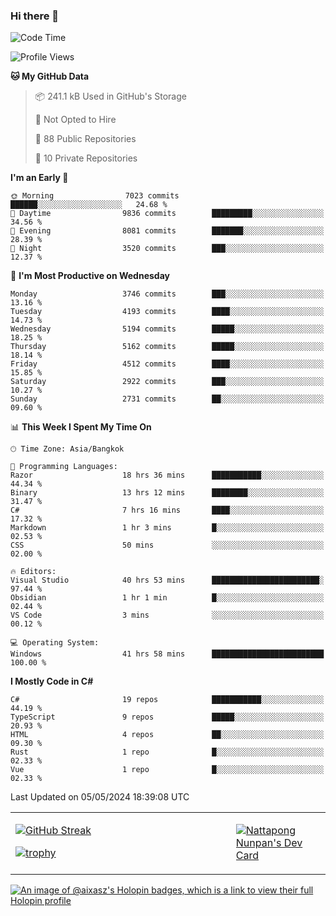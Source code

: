 ### Hi there 👋

<!--START_SECTION:waka-->
![Code Time](http://img.shields.io/badge/Code%20Time-1%2C620%20hrs%2051%20mins-blue)

![Profile Views](http://img.shields.io/badge/Profile%20Views-13-blue)

**🐱 My GitHub Data** 

> 📦 241.1 kB Used in GitHub's Storage 
 > 
> 🚫 Not Opted to Hire
 > 
> 📜 88 Public Repositories 
 > 
> 🔑 10 Private Repositories 
 > 
**I'm an Early 🐤** 

```text
🌞 Morning                7023 commits        ██████░░░░░░░░░░░░░░░░░░░   24.68 % 
🌆 Daytime                9836 commits        █████████░░░░░░░░░░░░░░░░   34.56 % 
🌃 Evening                8081 commits        ███████░░░░░░░░░░░░░░░░░░   28.39 % 
🌙 Night                  3520 commits        ███░░░░░░░░░░░░░░░░░░░░░░   12.37 % 
```
📅 **I'm Most Productive on Wednesday** 

```text
Monday                   3746 commits        ███░░░░░░░░░░░░░░░░░░░░░░   13.16 % 
Tuesday                  4193 commits        ████░░░░░░░░░░░░░░░░░░░░░   14.73 % 
Wednesday                5194 commits        █████░░░░░░░░░░░░░░░░░░░░   18.25 % 
Thursday                 5162 commits        █████░░░░░░░░░░░░░░░░░░░░   18.14 % 
Friday                   4512 commits        ████░░░░░░░░░░░░░░░░░░░░░   15.85 % 
Saturday                 2922 commits        ███░░░░░░░░░░░░░░░░░░░░░░   10.27 % 
Sunday                   2731 commits        ██░░░░░░░░░░░░░░░░░░░░░░░   09.60 % 
```


📊 **This Week I Spent My Time On** 

```text
🕑︎ Time Zone: Asia/Bangkok

💬 Programming Languages: 
Razor                    18 hrs 36 mins      ███████████░░░░░░░░░░░░░░   44.34 % 
Binary                   13 hrs 12 mins      ████████░░░░░░░░░░░░░░░░░   31.47 % 
C#                       7 hrs 16 mins       ████░░░░░░░░░░░░░░░░░░░░░   17.32 % 
Markdown                 1 hr 3 mins         █░░░░░░░░░░░░░░░░░░░░░░░░   02.53 % 
CSS                      50 mins             ░░░░░░░░░░░░░░░░░░░░░░░░░   02.00 % 

🔥 Editors: 
Visual Studio            40 hrs 53 mins      ████████████████████████░   97.44 % 
Obsidian                 1 hr 1 min          █░░░░░░░░░░░░░░░░░░░░░░░░   02.44 % 
VS Code                  3 mins              ░░░░░░░░░░░░░░░░░░░░░░░░░   00.12 % 

💻 Operating System: 
Windows                  41 hrs 58 mins      █████████████████████████   100.00 % 
```

**I Mostly Code in C#** 

```text
C#                       19 repos            ███████████░░░░░░░░░░░░░░   44.19 % 
TypeScript               9 repos             █████░░░░░░░░░░░░░░░░░░░░   20.93 % 
HTML                     4 repos             ██░░░░░░░░░░░░░░░░░░░░░░░   09.30 % 
Rust                     1 repo              █░░░░░░░░░░░░░░░░░░░░░░░░   02.33 % 
Vue                      1 repo              █░░░░░░░░░░░░░░░░░░░░░░░░   02.33 % 
```




 Last Updated on 05/05/2024 18:39:08 UTC
<!--END_SECTION:waka-->

<table>
<tr>
<td width="70%" valign="top">
 
 [![GitHub Streak](http://github-readme-streak-stats.herokuapp.com?user=aixasz&theme=github-dark&hide_border=true&date_format=%5BY%20%5DM%20j)](https://git.io/streak-stats)

 [![trophy](https://github-profile-trophy.vercel.app/?username=aixasz&theme=onedark)](https://github.com/ryo-ma/github-profile-trophy)
 </td>
<td width="30%" valign="top">
 
<a href="https://app.daily.dev/aixasz"><img src="https://api.daily.dev/devcards/403207936e6547c9a85ea449e9f3abe8.png?r=re8" alt="Nattapong Nunpan's Dev Card"/></a>

 </td>
</tr>
</table>

[![An image of @aixasz's Holopin badges, which is a link to view their full Holopin profile](https://holopin.me/aixasz)](https://holopin.io/@aixasz)
 
